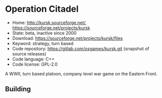 # Operation Citadel

- Home: http://kursk.sourceforge.net/, https://sourceforge.net/projects/kursk
- State: beta, inactive since 2000
- Download: https://sourceforge.net/projects/kursk/files
- Keyword: strategy, turn based
- Code repository: https://gitlab.com/osgames/kursk.git (snapshot of source releases)
- Code language: C++
- Code license: GPL-2.0

A WWII, turn based platoon, company level war game on the Eastern Front.

## Building
